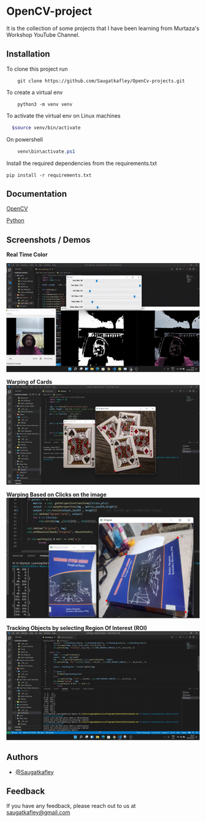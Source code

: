 
# OpenCV-project

It is the collection of some projects that I have been learning from Murtaza's Workshop YouTube Channel.



## Installation

To clone  this project run
```git
    git clone https://github.com/Saugatkafley/OpenCv-projects.git
```
To create a virtual env
```
    python3 -m venv venv
```
To activate the virtual env on Linux machines
```bash
  $source venv/bin/activate
```
On powershell
```powershell
    venv\bin\activate.ps1
```
Install the required dependencies from the requirements.txt
```
pip install -r requirements.txt
```
    
## Documentation

[OpenCV](https://docs.opencv.org/4.x/d4/db1/tutorial_documentation.html)

[Python](https://docs.python.org/3.9/)


## Screenshots / Demos

**Real Time Color** 

![Color Detection](https://raw.githubusercontent.com/Saugatkafley/OpenCv-projects/main/Screenshots/real_time_color.gif?token=GHSAT0AAAAAABQA6P5BTWXM3GAO7YG6M4ZSYPQWNZQ)

**Warping of Cards**
![Warped Cards](https://raw.githubusercontent.com/Saugatkafley/OpenCv-projects/main/Screenshots/Warped_cards.png?token=GHSAT0AAAAAABQA6P5ACQ2MIO5XWHSFCYDQYPQWWLA)

**Warping Based on Clicks on the image**
![Warping Based on Clicks on the image](https://raw.githubusercontent.com/Saugatkafley/OpenCv-projects/main/Screenshots/detect_clicks.png?token=GHSAT0AAAAAABQA6P5A2JPG7DNS7L3BVMWUYPQWYRA)

**Tracking Objects by selecting Region Of Interest (ROI)**
![ROI](https://raw.githubusercontent.com/Saugatkafley/OpenCv-projects/main/Screenshots/tracking.gif?token=GHSAT0AAAAAABQA6P5BKET3EO3VYETQNHEWYPQXA3Q)

## Authors

- [@Saugatkafley](https://github.com/Saugatkafley/)


## Feedback

If you have any feedback, please reach out to us at saugatkafley@gmail.com

